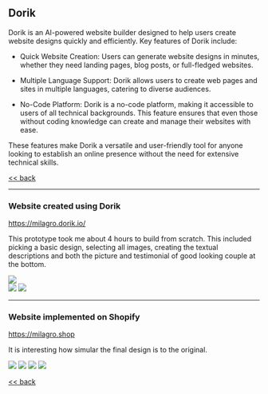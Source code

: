 ## Dorik

Dorik is an AI-powered website builder designed to help users create website designs quickly and efficiently. Key features of Dorik include:

* Quick Website Creation: Users can generate website designs in minutes, whether they need landing pages, blog posts, or full-fledged websites.  

* Multiple Language Support: Dorik allows users to create web pages and sites in multiple languages, catering to diverse audiences.

* No-Code Platform: Dorik is a no-code platform, making it accessible to users of all technical backgrounds. This feature ensures that even those without coding knowledge can create and manage their websites with ease.

These features make Dorik a versatile and user-friendly tool for anyone looking to establish an online presence without the need for extensive technical skills.

[<< back](../README.md)

---
### Website created using Dorik
https://milagro.dorik.io/

This prototype took me about 4 hours to build from scratch. This included picking a basic design, selecting all images, creating the textual descriptions and both the picture and testimonial of good looking couple 
at the bottom.

![](./m1.png)  
![](./m2.png)
![](./m3.png)


---
### Website implemented on Shopify
https://milagro.shop

It is interesting how simular the final design is to the original.


![](./s1.png)
![](./s2.png)
![](./s3.png)
![](./s4.png)


[<< back](../README.md)